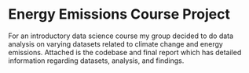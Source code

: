 # Energy Emissions Course Project

For an introductory data science course my group decided to do data analysis on varying datasets related to climate change and energy emissions. Attached is the codebase and final report which has detailed information regarding datasets, analysis, and findings.
